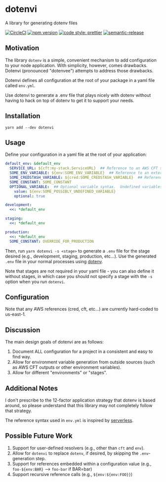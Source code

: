 # dotenvi
A library for generating dotenv files

[![CircleCI](https://circleci.com/gh/b3ross/dotenvi/tree/master.svg?style=svg)](https://circleci.com/gh/b3ross/dotenvi/tree/master)
[![npm version](https://badge.fury.io/js/dotenvi.svg)](https://badge.fury.io/js/dotenvi)
[![code style: prettier](https://img.shields.io/badge/code_style-prettier-ff69b4.svg?style=flat-square)](https://github.com/prettier/prettier)
[![semantic-release](https://img.shields.io/badge/%20%20%F0%9F%93%A6%F0%9F%9A%80-semantic--release-e10079.svg)](https://github.com/semantic-release/semantic-release)

## Motivation
The library `dotenv` is a simple, convenient mechanism to add configuration to your node application.  With simplicity, however, comes drawbacks.  Dotenvi (pronounced "dotenvee") attempts to address those drawbacks.

Dotenvi defines all configuration at the root of your package in a yaml file called `env.yml`.

Use dotenvi to generate a .env file that plays nicely with dotenv without having to hack on top of dotenv to get it to support your needs.

## Installation

```
yarn add --dev dotenvi
```

## Usage

Define your configuration in a yaml file at the root of your application:

```yaml
default_env: &default_env
  SERVICE_URL: ${cft:my-stack.ServiceURL}  ## Reference to an AWS CFT stack output
  SOME_ENV_VARIABLE: ${env:SOME_ENV_VARIABLE}  ## Reference to an external environment variable
  SOME_CREDSTASH_VARIABLE: ${cred:SOME_CREDSTASH_VARIABLE}  ## Reference to a credstash key
  SOME_CONSTANT: SOME_CONSTANT
  OPTIONAL_VARIABLE:  ## Optional variable syntax.  Undefined variables will otherwise cause failures
    value: ${env:SOME_POSSIBLY_UNDEFINED_VARIABLE}
    optional: true

development:
  <<: *default_env

staging:
  <<: *default_env

production:
  <<: *default_env
  SOME_CONSTANT: OVERRIDE_FOR_PRODUCTION
```

Then, run `yarn dotenvi -s <stage>` to generate a `.env` file for the stage desired (e.g., development, staging, production, etc...).  Use the generated `.env` file in your normal processes using [dotenv](https://github.com/motdotla/dotenv). 

Note that stages are not required in your yaml file - you can also define it without stages, in which case you should not specify a stage with the `-s` option when you run `dotenvi`.


## Configuration

Note that any AWS references (cred, cft, etc...) are currently hard-coded to us-east-1.


## Discussion

The main design goals of dotenvi are as follows:

1. Document ALL configuration for a project in a consistent and easy to find way.
2. Allow for environment variable generation from outside sources (such as AWS CFT outputs or other environment variables).
3. Allow for different "environments" or "stages".

## Additional Notes

I don't prescribe to the 12-factor application strategy that dotenv is based around, so please understand that this library may not completely follow that strategy.

The reference syntax used in `env.yml` is inspired by [serverless](https://github.com/serverless/serverless).

## Possible Future Work

1. Support for user-defined resolvers (e.g., other than `cft` and `env`).
2. Allow for `dotenvi` to replace `dotenv`, if desired, by skipping the `.env`-generation step.
3. Support for references embedded within a configuration value (e.g., `foo-${env:BAR}` --> `foo-bar` if BAR=bar)
4. Support recursive reference calls (e.g., `${env:${env:FOO}}`)
